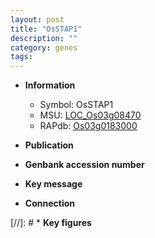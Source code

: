 ```yaml
---
layout: post
title: "OsSTAP1"
description: ""
category: genes
tags: 
---
```


* **Information**  
    + Symbol: OsSTAP1  
    + MSU: [LOC_Os03g08470](http://rice.uga.edu/cgi-bin/ORF_infopage.cgi?orf=LOC_Os03g08470)  
    + RAPdb: [Os03g0183000](http://rapdb.dna.affrc.go.jp/viewer/gbrowse_details/irgsp1?name=Os03g0183000)  

* **Publication**  

* **Genbank accession number**  

* **Key message**  

* **Connection**  

[//]: # * **Key figures**  


